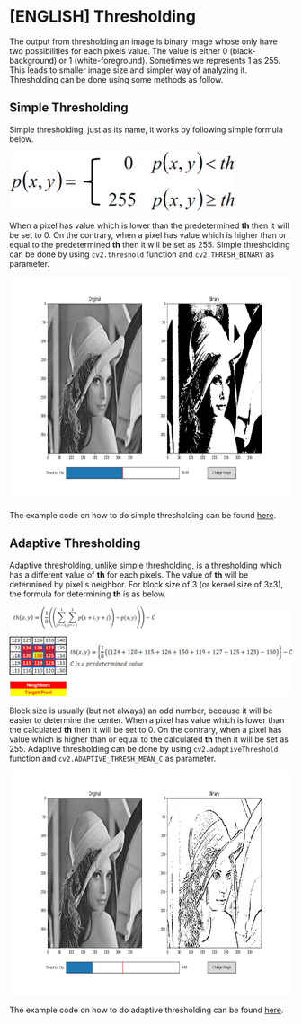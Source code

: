 # [ENGLISH] Thresholding

The output from thresholding an image is binary image whose only have two possibilities for each pixels value. The value is either 0 (black-background) or 1 (white-foreground). Sometimes we represents 1 as 255. This leads to smaller image size and simpler way of analyzing it. Thresholding can be done using some methods as follow.

## Simple Thresholding
Simple thresholding, just as its name, it works by following simple formula below.

<img src="/images/simpleThresholdingFormula.png" width="400">

When a pixel has value which is lower than the predetermined **th** then it will be set to 0. On the contrary, when a pixel has value which is higher than or equal to the predetermined **th** then it will be set as 255. Simple thresholding can be done by using ```cv2.threshold``` function and ```cv2.THRESH_BINARY``` as parameter.

<img src="/images/simpleThresholding.png" height="400">

The example code on how to do simple thresholding can be found [here](/08_Image_Processing/Thresholding/simpleThresholding).

## Adaptive Thresholding
Adaptive thresholding, unlike simple thresholding, is a thresholding which has a different value of **th** for each pixels. The value of **th** will be determined by pixel's neighbor. For block size of 3 (or kernel size of 3x3), the formula for determining **th** is as below.

<img src="/images/adThresholdingFormula.png" width="800">

Block size is usually (but not always) an odd number, because it will be easier to determine the center. When a pixel has value which is lower than the calculated **th** then it will be set to 0. On the contrary, when a pixel has value which is higher than or equal to the calculated **th** then it will be set as 255. Adaptive thresholding can be done by using ```cv2.adaptiveThreshold``` function and ```cv2.ADAPTIVE_THRESH_MEAN_C``` as parameter.

<img src="/images/adaptiveThresholding.png" height="400">

The example code on how to do adaptive thresholding can be found [here](/08_Image_Processing/Thresholding/adaptiveThresholding).
